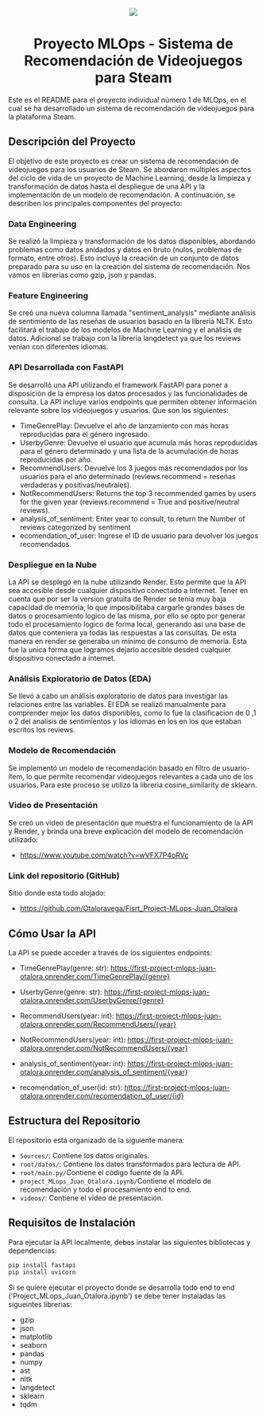 <p align=center><img src=https://d31uz8lwfmyn8g.cloudfront.net/Assets/logo-henry-white-lg.png><p>

# <h1 align=center> **Proyecto MLOps - Sistema de Recomendación de Videojuegos para Steam** </h1>

Este es el README para el proyecto individual número 1 de MLOps, en el cual se ha desarrollado un sistema de recomendación de videojuegos para la plataforma Steam.

## Descripción del Proyecto

El objetivo de este proyecto es crear un sistema de recomendación de videojuegos para los usuarios de Steam. Se abordaron múltiples aspectos del ciclo de vida de un proyecto de Machine Learning, desde la limpieza y transformación de datos hasta el despliegue de una API y la implementación de un modelo de recomendación. A continuación, se describen los principales componentes del proyecto:

### Data Engineering

Se realizó la limpieza y transformación de los datos disponibles, abordando problemas como datos anidados y datos en bruto (nulos, problemas de formato, entre otros). Esto incluyó la creación de un conjunto de datos preparado para su uso en la creación del sistema de recomendación. Nos vamos en librerias como gzip, json y pandas.

### Feature Engineering

Se creó una nueva columna llamada "sentiment_analysis" mediante análisis de sentimiento de las reseñas de usuarios basado en la libreria NLTK. Esto facilitará el trabajo de los modelos de Machine Learning y el análisis de datos. Adicional se trabajo con la libreria langdetect ya que los reviews venian con diferentes idiomas.

### API Desarrollada con FastAPI

Se desarrolló una API utilizando el framework FastAPI para poner a disposición de la empresa los datos procesados y las funcionalidades de consulta. La API incluye varios endpoints que permiten obtener información relevante sobre los videojuegos y usuarios. Que son los siguientes:

- TimeGenrePlay: Devuelve el año de lanzamiento con más horas reproducidas para el género ingresado.
- UserbyGenre: Devuelve el usuario que acumula más horas reproducidas para el género determinado y una lista de la acumulación de horas reproducidas por año.
- RecommendUsers: Devuelve los 3 juegos más recomendados por los usuarios para el año determinado (reviews.recommend = reseñas verdaderas y positivas/neutrales).
- NotRecommendUsers: Returns the top 3 recommended games by users for the given year (reviews.recommend = True and positive/neutral reviews).
- analysis_of_sentiment: Enter year to consult, to return the Number of reviews categorized by sentiment
- ecomendation_of_user: Ingrese el ID de usuario para devolver los juegos recomendados

### Despliegue en la Nube

La API se desplegó en la nube utilizando Render. Esto permite que la API sea accesible desde cualquier dispositivo conectado a Internet. Tener en cuenta que por ser la version gratuita de Render se tenia muy baja capacidad de memoria, lo que imposibilitaba cargarle grandes bases de datos o procesamiento logico de las misma, por ello se opto por generar todo el procesamiento logico de forma local, generando asi una base de datos que conteniera ya todas las respuestas a las consultas. De esta manera en render se generaba un minimo de consumo de memoria. Esta fue la unica forma que logramos dejarlo accesible desded cualquier dispositivo conectado a internet.


### Análisis Exploratorio de Datos (EDA)

Se llevó a cabo un análisis exploratorio de datos para investigar las relaciones entre las variables. El EDA se realizó manualmente para comprender mejor los datos disponibles, como lo fue la clasificacion de 0 ,1 o 2 del analisis de sentimientos y los idiomas en los en los que estaban escritos los reviews.

### Modelo de Recomendación

Se implementó un modelo de recomendación basado en filtro de usuario-ítem, lo que permite recomendar videojuegos relevantes a cada uno de los usuarios. Para este proceso se utilizo la libreria cosine_similarity de sklearn.

### Video de Presentación

Se creó un video de presentación que muestra el funcionamiento de la API y Render, y brinda una breve explicación del modelo de recomendación utilizado:
- https://www.youtube.com/watch?v=wVFX7P4oRVc

### Link del repositorio (GitHub)

Sitio donde esta todo alojado:
- https://github.com/Otaloravega/Fisrt_Project-MLops-Juan_Otalora

## Cómo Usar la API

La API se puede acceder a través de los siguientes endpoints:

- TimeGenrePlay(genre: str): https://first-project-mlops-juan-otalora.onrender.com/TimeGenrePlay/{genre}

- UserbyGenre(genre: str): https://first-project-mlops-juan-otalora.onrender.com/UserbyGenre/{genre}

- RecommendUsers(year: int): https://first-project-mlops-juan-otalora.onrender.com/RecommendUsers/{year}

- NotRecommendUsers(year: int): https://first-project-mlops-juan-otalora.onrender.com/NotRecommendUsers/{year}

- analysis_of_sentiment(year: int): https://first-project-mlops-juan-otalora.onrender.com/analysis_of_sentiment/{year}

- recomendation_of_user(id: str): https://first-project-mlops-juan-otalora.onrender.com/recomendation_of_user/{id}

## Estructura del Repositorio

El repositorio está organizado de la siguiente manera:

- `Sources/`: Contiene los datos originales.
- `root/datos/`: Contiene los datos transformados para lectura de API.
- `root/main.py/`Contiene el código fuente de la API.
- `project_MLops_Juan_Otalora.ipynb/`Contiene el modelo de recomendación y todo el procesamiento end to end.
- `videos/`: Contiene el video de presentación.

## Requisitos de Instalación

Para ejecutar la API localmente, debes instalar las siguientes bibliotecas y dependencias:

```bash
pip install fastapi
pip install uvicorn
```

Si se quiere ejecutar el proyecto donde se desarrolla todo end to end ('Project_MLops_Juan_Otalora.ipynb') se debe tener instaladas las sigueintes librerias:

- gzip
- json
- matplotlib
- seaborn
- pandas
- numpy
- ast
- nltk
- langdetect
- sklearn
- tqdm